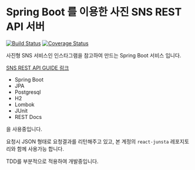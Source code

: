 # Spring Boot 를 이용한 사진 SNS REST API 서버
[![Build Status](https://travis-ci.org/junwoochoi/spring-boot-practice.svg?branch=master)](https://travis-ci.org/junwoochoi/spring-boot-practice)
[![Coverage Status](https://coveralls.io/repos/github/junwoochoi/spring-boot-practice/badge.svg?branch=master)](https://coveralls.io/github/junwoochoi/spring-boot-practice?branch=master)

사진형 SNS 서비스인 인스타그램을 참고하여 만드는 Spring Boot 서비스 입니다.

[SNS REST API GUIDE 링크](https://sns.junu.dev/docs/index.html)


- Spring Boot
- JPA
- Postgresql
- H2
- Lombok
- JUnit
- REST Docs     

을 사용중입니다.

요청시 JSON 형태로 요청결과를 리턴해주고 있고, 본 계정의 ```react-junsta``` 레포지토리와 함께 사용가능 합니다.

TDD를 부분적으로 적용하여 개발중입니다. 